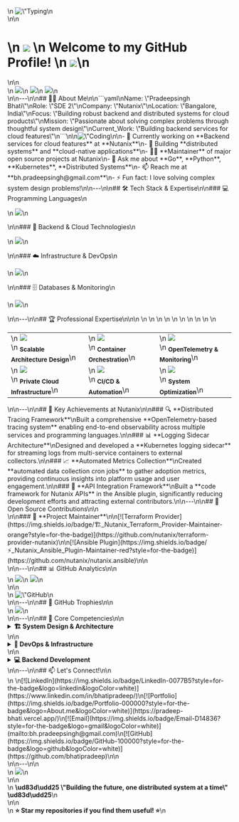 <!-- Header Section with Animated Banner -->
<div align=\"center\">\n  <img src=\"https://readme-typing-svg.herokuapp.com?font=Fira+Code&size=35&pause=1000&color=00D9FF&center=true&vCenter=true&width=1000&lines=Hey+there!+I'm+Pradeepsingh+Bhati+%F0%9F%91%8B;SDE+2+at+Nutanix;Building+Robust+Backend+Systems;Passionate+about+Distributed+Systems\" alt=\"Typing SVG\" />\n</div>\n\n<h1 align=\"center\">\n  <img src=\"https://media.giphy.com/media/hvRJCLFzcasrR4ia7z/giphy.gif\" width=\"35\"> \n  Welcome to my GitHub Profile! \n  <img src=\"https://media.giphy.com/media/hvRJCLFzcasrR4ia7z/giphy.gif\" width=\"35\">\n</h1>\n\n<div align=\"center\">\n  <img src=\"https://komarev.com/ghpvc/?username=bhatipradeep&color=blueviolet&style=for-the-badge&label=PROFILE+VIEWS\" />\n  <img src=\"https://img.shields.io/github/followers/bhatipradeep?style=for-the-badge&color=blue\" />\n  <img src=\"https://img.shields.io/badge/Focus-Backend%20%26%20Cloud-brightgreen?style=for-the-badge\" />\n</div>\n\n---\n\n## 🧑‍💻 About Me\n\n```yaml\nName: \"Pradeepsingh Bhati\"\nRole: \"SDE 2\"\nCompany: \"Nutanix\"\nLocation: \"Bangalore, India\"\nFocus: \"Building robust backend and distributed systems for cloud products\"\nMission: \"Passionate about solving complex problems through thoughtful system design\"\nCurrent_Work: \"Building backend services for cloud features\"\n```\n\n<img align=\"right\" alt=\"Coding GIF\" width=\"400\" src=\"https://media.giphy.com/media/qgQUggAC3Pfv687qPC/giphy.gif\"/>\n\n- 🔭 Currently working on **Backend services for cloud features** at **Nutanix**\n- 🌱 Building **distributed systems** and **cloud-native applications**\n- 👨‍💻 **Maintainer** of major open source projects at Nutanix\n- 💬 Ask me about **Go**, **Python**, **Kubernetes**, **Distributed Systems**\n- 📫 Reach me at **bh.pradeepsingh@gmail.com**\n- ⚡ Fun fact: I love solving complex system design problems!\n\n---\n\n## 🛠️ Tech Stack & Expertise\n\n### 💻 Programming Languages\n<p align=\"center\">\n  <img src=\"https://skillicons.dev/icons?i=go,python,java\" />\n</p>\n\n### 🚀 Backend & Cloud Technologies\n<p align=\"center\">\n  <img src=\"https://skillicons.dev/icons?i=docker,kubernetes,spring,prometheus,terraform,ansible\" />\n</p>\n\n### ☁️ Infrastructure & DevOps\n<p align=\"center\">\n  <img src=\"https://skillicons.dev/icons?i=linux,bash,git,github\" />\n</p>\n\n### 🗄️ Databases & Monitoring\n<p align=\"center\">\n  <img src=\"https://skillicons.dev/icons?i=postgresql,mongodb,redis,grafana\" />\n</p>\n\n---\n\n## 🏆 Professional Expertise\n\n<table align=\"center\">\n  <tr>\n    <td align=\"center\" width=\"200px\">\n      <img src=\"https://img.shields.io/badge/🏗️_Distributed_Systems-Expert-ff6b6b?style=for-the-badge\" /><br/>\n      <sub><b>Scalable Architecture Design</b></sub>\n    </td>\n    <td align=\"center\" width=\"200px\">\n      <img src=\"https://img.shields.io/badge/☸️_Kubernetes-Advanced-326ce5?style=for-the-badge\" /><br/>\n      <sub><b>Container Orchestration</b></sub>\n    </td>\n    <td align=\"center\" width=\"200px\">\n      <img src=\"https://img.shields.io/badge/📊_Observability-Pro-9b59b6?style=for-the-badge\" /><br/>\n      <sub><b>OpenTelemetry & Monitoring</b></sub>\n    </td>\n  </tr>\n  <tr>\n    <td align=\"center\" width=\"200px\">\n      <img src=\"https://img.shields.io/badge/☁️_Cloud_Systems-Specialist-f39c12?style=for-the-badge\" /><br/>\n      <sub><b>Private Cloud Infrastructure</b></sub>\n    </td>\n    <td align=\"center\" width=\"200px\">\n      <img src=\"https://img.shields.io/badge/🔧_DevOps-Advanced-e74c3c?style=for-the-badge\" /><br/>\n      <sub><b>CI/CD & Automation</b></sub>\n    </td>\n    <td align=\"center\" width=\"200px\">\n      <img src=\"https://img.shields.io/badge/📈_Performance-Optimizer-2ecc71?style=for-the-badge\" /><br/>\n      <sub><b>System Optimization</b></sub>\n    </td>\n  </tr>\n</table>\n\n---\n\n## 💼 Key Achievements at Nutanix\n\n### 🔍 **Distributed Tracing Framework**\nBuilt a comprehensive **OpenTelemetry-based tracing system** enabling end-to-end observability across multiple services and programming languages.\n\n### 📊 **Logging Sidecar Architecture**\nDesigned and developed a **Kubernetes logging sidecar** for streaming logs from multi-service containers to external collectors.\n\n### 📈 **Automated Metrics Collection**\nCreated **automated data collection cron jobs** to gather adoption metrics, providing continuous insights into platform usage and user engagement.\n\n### 🔧 **API Integration Framework**\nBuilt a **code framework for Nutanix APIs** in the Ansible plugin, significantly reducing development efforts and attracting external contributors.\n\n---\n\n## 🌟 Open Source Contributions\n\n<div align=\"center\">\n\n### 🚀 **Project Maintainer**\n\n[![Terraform Provider](https://img.shields.io/badge/🏗️_Nutanix_Terraform_Provider-Maintainer-orange?style=for-the-badge)](https://github.com/nutanix/terraform-provider-nutanix)\n\n[![Ansible Plugin](https://img.shields.io/badge/⚡_Nutanix_Ansible_Plugin-Maintainer-red?style=for-the-badge)](https://github.com/nutanix/nutanix.ansible)\n\n</div>\n\n---\n\n## 📊 GitHub Analytics\n\n<div align=\"center\">\n  <img height=\"180em\" src=\"https://github-readme-stats.vercel.app/api?username=bhatipradeep&show_icons=true&theme=radical&include_all_commits=true&count_private=true\"/>\n  <img height=\"180em\" src=\"https://github-readme-stats.vercel.app/api/top-langs/?username=bhatipradeep&layout=compact&langs_count=8&theme=radical\"/>\n</div>\n\n<div align=\"center\">\n  <img src=\"https://github-readme-streak-stats.herokuapp.com/?user=bhatipradeep&theme=radical\" alt=\"GitHub Streak\" />\n</div>\n\n---\n\n## 🏅 GitHub Trophies\n\n<div align=\"center\">\n  <img src=\"https://github-profile-trophy.vercel.app/?username=bhatipradeep&theme=radical&no-frame=false&no-bg=false&margin-w=4&row=1\" />\n</div>\n\n---\n\n## 🎯 Core Competencies\n\n<details>\n<summary><b>🏗️ System Design & Architecture</b></summary>\n\n- **Distributed Systems:** Designing fault-tolerant, scalable backend systems\n- **Microservices:** Building loosely coupled service architectures\n- **Cloud Infrastructure:** Private cloud and hybrid cloud solutions\n- **Performance Optimization:** System tuning and bottleneck resolution\n\n</details>\n\n<details>\n<summary><b>🔧 DevOps & Infrastructure</b></summary>\n\n- **Container Orchestration:** Kubernetes deployment and management\n- **Infrastructure as Code:** Terraform and Ansible automation\n- **Monitoring & Observability:** Prometheus, Grafana, OpenTelemetry\n- **CI/CD Pipelines:** Automated testing and deployment workflows\n\n</details>\n\n<details>\n<summary><b>💻 Backend Development</b></summary>\n\n- **Languages:** Go, Python, Java/Spring Boot\n- **Databases:** SQL and NoSQL database design and optimization\n- **APIs:** RESTful services and microservice communication\n- **Security:** Authentication, authorization, and secure coding practices\n\n</details>\n\n---\n\n## 📫 Let's Connect!\n\n<div align=\"center\">\n  \n[![LinkedIn](https://img.shields.io/badge/LinkedIn-0077B5?style=for-the-badge&logo=linkedin&logoColor=white)](https://www.linkedin.com/in/bhatipradeep/)\n[![Portfolio](https://img.shields.io/badge/Portfolio-000000?style=for-the-badge&logo=About.me&logoColor=white)](https://pradeep-bhati.vercel.app/)\n[![Email](https://img.shields.io/badge/Email-D14836?style=for-the-badge&logo=gmail&logoColor=white)](mailto:bh.pradeepsingh@gmail.com)\n[![GitHub](https://img.shields.io/badge/GitHub-100000?style=for-the-badge&logo=github&logoColor=white)](https://github.com/bhatipradeep)\n\n</div>\n\n---\n\n<div align=\"center\">\n  <img src=\"https://capsule-render.vercel.app/api?type=waving&color=gradient&height=100&section=footer\"/>\n</div>\n\n<div align=\"center\">\n  <b>\ud83d\udd25 \"Building the future, one distributed system at a time\" \ud83d\udd25</b>\n</div>\n\n<div align=\"center\">\n  <b>⭐ Star my repositories if you find them useful! ⭐</b>\n</div>
